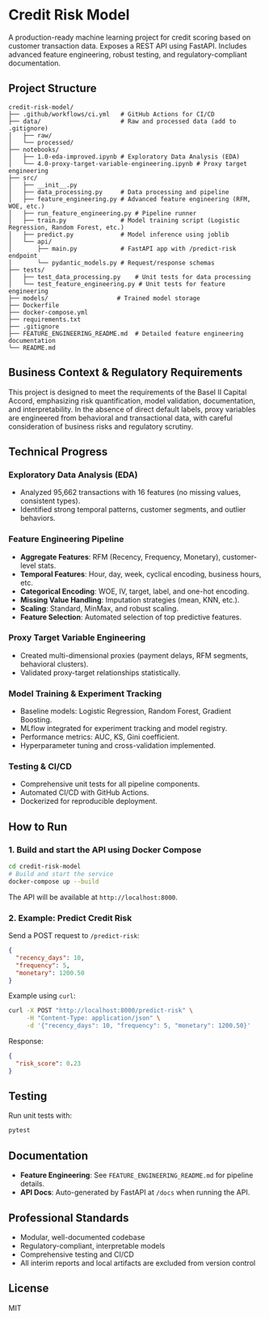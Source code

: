 # Credit Risk Model

A production-ready machine learning project for credit scoring based on customer transaction data. Exposes a REST API using FastAPI. Includes advanced feature engineering, robust testing, and regulatory-compliant documentation.

## Project Structure

```
credit-risk-model/
├── .github/workflows/ci.yml   # GitHub Actions for CI/CD
├── data/                      # Raw and processed data (add to .gitignore)
│   ├── raw/
│   └── processed/
├── notebooks/
│   ├── 1.0-eda-improved.ipynb # Exploratory Data Analysis (EDA)
│   └── 4.0-proxy-target-variable-engineering.ipynb # Proxy target engineering
├── src/
│   ├── __init__.py
│   ├── data_processing.py     # Data processing and pipeline
│   ├── feature_engineering.py # Advanced feature engineering (RFM, WOE, etc.)
│   ├── run_feature_engineering.py # Pipeline runner
│   ├── train.py               # Model training script (Logistic Regression, Random Forest, etc.)
│   ├── predict.py             # Model inference using joblib
│   └── api/
│       ├── main.py            # FastAPI app with /predict-risk endpoint
│       └── pydantic_models.py # Request/response schemas
├── tests/
│   ├── test_data_processing.py    # Unit tests for data processing
│   └── test_feature_engineering.py # Unit tests for feature engineering
├── models/                   # Trained model storage
├── Dockerfile
├── docker-compose.yml
├── requirements.txt
├── .gitignore
├── FEATURE_ENGINEERING_README.md  # Detailed feature engineering documentation
└── README.md
```

## Business Context & Regulatory Requirements

This project is designed to meet the requirements of the Basel II Capital Accord, emphasizing risk quantification, model validation, documentation, and interpretability. In the absence of direct default labels, proxy variables are engineered from behavioral and transactional data, with careful consideration of business risks and regulatory scrutiny.

## Technical Progress

### Exploratory Data Analysis (EDA)
- Analyzed 95,662 transactions with 16 features (no missing values, consistent types).
- Identified strong temporal patterns, customer segments, and outlier behaviors.

### Feature Engineering Pipeline
- **Aggregate Features**: RFM (Recency, Frequency, Monetary), customer-level stats.
- **Temporal Features**: Hour, day, week, cyclical encoding, business hours, etc.
- **Categorical Encoding**: WOE, IV, target, label, and one-hot encoding.
- **Missing Value Handling**: Imputation strategies (mean, KNN, etc.).
- **Scaling**: Standard, MinMax, and robust scaling.
- **Feature Selection**: Automated selection of top predictive features.

### Proxy Target Variable Engineering
- Created multi-dimensional proxies (payment delays, RFM segments, behavioral clusters).
- Validated proxy-target relationships statistically.

### Model Training & Experiment Tracking
- Baseline models: Logistic Regression, Random Forest, Gradient Boosting.
- MLflow integrated for experiment tracking and model registry.
- Performance metrics: AUC, KS, Gini coefficient.
- Hyperparameter tuning and cross-validation implemented.

### Testing & CI/CD
- Comprehensive unit tests for all pipeline components.
- Automated CI/CD with GitHub Actions.
- Dockerized for reproducible deployment.

## How to Run

### 1. Build and start the API using Docker Compose

```bash
cd credit-risk-model
# Build and start the service
docker-compose up --build
```

The API will be available at `http://localhost:8000`.

### 2. Example: Predict Credit Risk

Send a POST request to `/predict-risk`:

```json
{
  "recency_days": 10,
  "frequency": 5,
  "monetary": 1200.50
}
```

Example using `curl`:

```bash
curl -X POST "http://localhost:8000/predict-risk" \
     -H "Content-Type: application/json" \
     -d '{"recency_days": 10, "frequency": 5, "monetary": 1200.50}'
```

Response:
```json
{
  "risk_score": 0.23
}
```

## Testing

Run unit tests with:
```bash
pytest
```

## Documentation
- **Feature Engineering**: See `FEATURE_ENGINEERING_README.md` for pipeline details.
- **API Docs**: Auto-generated by FastAPI at `/docs` when running the API.

## Professional Standards
- Modular, well-documented codebase
- Regulatory-compliant, interpretable models
- Comprehensive testing and CI/CD
- All interim reports and local artifacts are excluded from version control

## License
MIT 